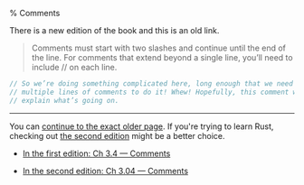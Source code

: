 % Comments

There is a new edition of the book and this is an old link.

> Comments must start with two slashes and continue until the end of the line.
> For comments that extend beyond a single line, you’ll need to include // on each line.

```rust
// So we’re doing something complicated here, long enough that we need
// multiple lines of comments to do it! Whew! Hopefully, this comment will
// explain what’s going on.
```

---

You can [continue to the exact older page][1].
If you're trying to learn Rust, checking out [the second edition][2] might be a better choice.

* [In the first edition: Ch 3.4 — Comments][1]

* [In the second edition: Ch 3.04 — Comments][2]


[1]: first-edition/comments.html
[2]: second-edition/ch03-04-comments.html
